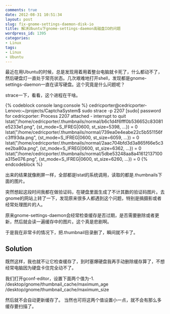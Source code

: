 ```yaml
---
comments: true
date: 2012-08-31 10:51:34
layout: post
slug: fix-gnome-settings-daemon-disk-io
title: 解决Ubuntu下gnome-settings-daemon高磁盘IO的问题
wordpress_id: 1395
categories:
- Linux
tags:
- Linux
- Ubuntu
---
```


最近在用Ubuntu的时候，总是发现用着用着整台电脑就卡死了，什么都动不了，然后硬盘灯一直处于常亮状态。几次艰难地打开shell，发现都是gnome-settings-daemon一直在读写硬盘。这个究竟是什么问题呢？

strace一下，看看，这个进程在干啥。

{% codeblock console lang:console %}
cedricporter@cedricporter-Lenovo:~/projects/CaptchaSystem$ sudo strace -p 2207
[sudo] password for cedricporter: 
Process 2207 attached - interrupt to quit
lstat("/home/cedricporter/.thumbnails/normal/b6c1d4f6fff0b536652c83081e5233e1.png", {st_mode=S_IFREG|0600, st_size=5398, ...}) = 0
lstat("/home/cedricporter/.thumbnails/normal/739ea0e4eabe22c5b551156fc3ff93da.png", {st_mode=S_IFREG|0600, st_size=6059, ...}) = 0
lstat("/home/cedricporter/.thumbnails/normal/2aac704bfd3d3a865f66e5c3ee2ba80a.png", {st_mode=S_IFREG|0600, st_size=6362, ...}) = 0
lstat("/home/cedricporter/.thumbnails/normal/5dbe53248aa8a41612137100a315e076.png", {st_mode=S_IFREG|0600, st_size=6260, ...}) = 0
{% endcodeblock %}

出来的结果就像刷屏一样，全部都是lstat的系统调用，读取的都是.thumbnails下面的图片。<!-- more -->

突然想起这段时间我都在做验证码，在硬盘里面生成了不计其数的验证码图片。去gnome的网站上转了一下，发现原来很多人都遇到这个问题，特别是搞摄影或者经常处理图片的人。

原来gnome-settings-daemon会经常检查缓存是否过期，是否需要删除或者更新，然后就会读一遍缓存中的图片。这个真是悲剧啊。

于是我在非常卡的情况下，把.thumbnail目录删了，瞬间就不卡了。


## Solution


既然这样，我也就不让它检查缓存了，到时塞爆硬盘我再手动删除缓存算了，不想经常电脑因为硬盘卡住完全动不了。

我们打开gconf-editor，设置下面两个值为-1.
/desktop/gnome/thumbnail_cache/maximum_age
/desktop/gnome/thumbnail_cache/maximum_size

然后就不会自动更新缓存了。 当然也可将这两个值设置小一点，就不会有那么多缓存要扫描了。


